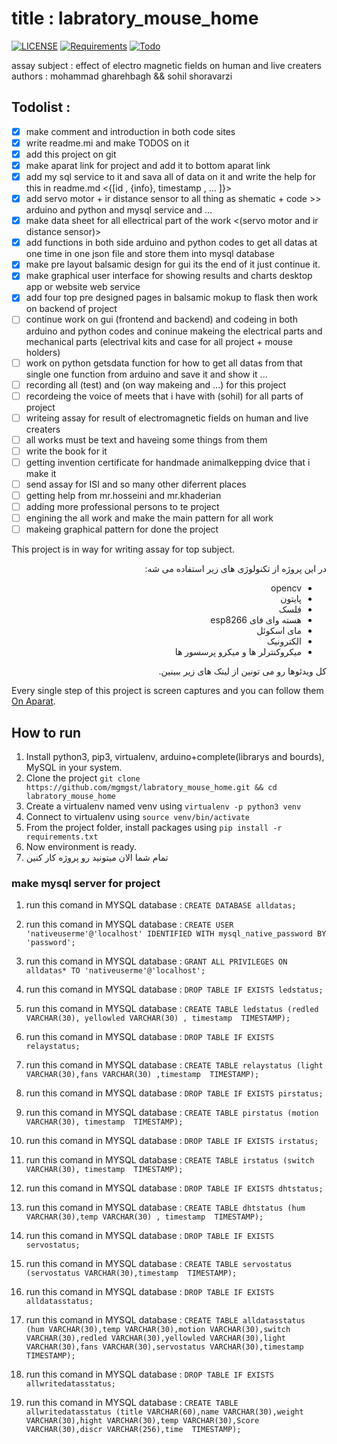﻿# title : labratory_mouse_home

[![LICENSE](https://img.shields.io/badge/LICENSE-GPL--3.0-green)](https://github.com/jadijadi/sms_serial_verification/blob/master/LICENSE) 
[![Requirements](https://img.shields.io/badge/Requirements-See%20Here-orange)](https://github.com/jadijadi/sms_serial_verification/blob/master/requirements.txt)
[![Todo](https://img.shields.io/badge/Todo-See%20Here-success)](https://github.com/jadijadi/sms_serial_verification/blob/master/TODO.md)

assay subject : effect of electro magnetic fields on human and live creaters
authors : mohammad gharehbagh && sohil shoravarzi

## Todolist :
- [x] make comment and introduction in both code sites
- [x] write readme.mi and make TODOS on it
- [x] add this project on git 
- [x] make aparat link for project and add it to bottom aparat link
- [x] add my sql service to it and sava all of data on it and write the help for this in readme.md <{[id , {info}, timestamp , ... ]}>
- [x] add servo motor + ir distance sensor to all thing as shematic + code >> arduino and python and mysql service and ...
- [x] make data sheet for all ellectrical part of the work <(servo motor and ir distance sensor)>
- [x] add functions in both side arduino and python codes to get all datas at one time in one json file and store them into mysql database
- [x] make pre layout balsamic design for gui its the end of it just continue it.
- [x] make graphical user interface for showing results and charts desktop app or website web service
- [x] add four top pre designed pages in balsamic mokup to flask then work on backend of project
- [ ] continue work on gui (frontend and backend) and codeing in both arduino and python codes and coninue makeing the electrical parts and mechanical parts (electrival kits and case for all project + mouse holders)
- [ ] work on python getsdata function for how to get all datas from that single one function from arduino and save it and show it ...
- [ ] recording all (test) and (on way makeing and ...) for this project
- [ ] recordeing the voice of meets that i have with (sohil) for all parts of project
- [ ] writeing assay for result of electromagnetic fields on human and live creaters
- [ ] all works must be text and haveing some things from them
- [ ] write the book for it
- [ ] getting invention certificate for handmade animalkepping dvice that i make it
- [ ] send assay for ISI and so many other diferrent places
- [ ] getting help from mr.hosseini and mr.khaderian
- [ ] adding more professional persons to te project
- [ ] engining the all work and make the main pattern for all work
- [ ] makeing graphical pattern for done the project

This project is in way for writing assay for top subject. 

<div dir="rtl"> 
 در این پروژه از تکنولوژی های زیر استفاده می شه:

- opencv
- پایتون
- فلسک
- هسته وای فای esp8266
- مای اسکوئل
- الکترونیک
- میکروکنترلر ها و میکرو پرسسور ها

کل ویدئوها رو می تونین از لینک های زیر ببینین.
</div>

Every single step of this project is screen captures and you can follow them [On Aparat](https://www.aparat.com/assaysohil). 

## How to run
1. Install python3, pip3, virtualenv, arduino+complete(librarys and bourds), MySQL in your system.
2. Clone the project `git clone https://github.com/mgmgst/labratory_mouse_home.git && cd labratory_mouse_home`
5. Create a virtualenv named venv using `virtualenv -p python3 venv`
6. Connect to virtualenv using `source venv/bin/activate`
7. From the project folder, install packages using `pip install -r requirements.txt`
8. Now environment is ready. 
9. تمام شما الان میتونید رو پروژه کار کنین

### make mysql server for project
1. run this comand in MYSQL database : `CREATE DATABASE alldatas;`

2. run this comand in MYSQL database : `CREATE USER 'nativeuserme'@'localhost' IDENTIFIED WITH mysql_native_password BY 'password';`

3. run this comand in MYSQL database : `GRANT ALL PRIVILEGES ON alldatas* TO 'nativeuserme'@'localhost';`

4. run this comand in MYSQL database : `DROP TABLE IF EXISTS ledstatus;`

5. run this comand in MYSQL database : `CREATE TABLE ledstatus (redled VARCHAR(30), yellowled VARCHAR(30) , timestamp  TIMESTAMP);`

6. run this comand in MYSQL database : `DROP TABLE IF EXISTS relaystatus;`

7. run this comand in MYSQL database : `CREATE TABLE relaystatus (light VARCHAR(30),fans VARCHAR(30) ,timestamp  TIMESTAMP);`

8. run this comand in MYSQL database : `DROP TABLE IF EXISTS pirstatus;`

9. run this comand in MYSQL database : `CREATE TABLE pirstatus (motion VARCHAR(30), timestamp  TIMESTAMP);`

10. run this comand in MYSQL database : `DROP TABLE IF EXISTS irstatus;`

11. run this comand in MYSQL database : `CREATE TABLE irstatus (switch VARCHAR(30), timestamp  TIMESTAMP);`

12. run this comand in MYSQL database : `DROP TABLE IF EXISTS dhtstatus;`

13. run this comand in MYSQL database : `CREATE TABLE dhtstatus (hum VARCHAR(30),temp VARCHAR(30) , timestamp  TIMESTAMP);`

14. run this comand in MYSQL database : `DROP TABLE IF EXISTS servostatus;`

15. run this comand in MYSQL database : `CREATE TABLE servostatus (servostatus VARCHAR(30),timestamp  TIMESTAMP);`

16. run this comand in MYSQL database : `DROP TABLE IF EXISTS alldatasstatus;`

17. run this comand in MYSQL database : `CREATE TABLE alldatasstatus (hum VARCHAR(30),temp VARCHAR(30),motion VARCHAR(30),switch VARCHAR(30),redled VARCHAR(30),yellowled VARCHAR(30),light VARCHAR(30),fans VARCHAR(30),servostatus VARCHAR(30),timestamp  TIMESTAMP);`

18. run this comand in MYSQL database : `DROP TABLE IF EXISTS allwritedatasstatus;`

19. run this comand in MYSQL database : `CREATE TABLE allwritedatasstatus (title VARCHAR(60),name VARCHAR(30),weight VARCHAR(30),hight VARCHAR(30),temp VARCHAR(30),Score VARCHAR(30),discr VARCHAR(256),time  TIMESTAMP);`